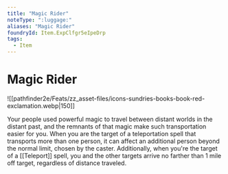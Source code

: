 ```yaml
---
title: "Magic Rider"
noteType: ":luggage:"
aliases: "Magic Rider"
foundryId: Item.ExpClfgr5eIpeDrp
tags:
  - Item
---
```


# Magic Rider
![[pathfinder2e/Feats/zz_asset-files/icons-sundries-books-book-red-exclamation.webp|150]]

Your people used powerful magic to travel between distant worlds in the distant past, and the remnants of that magic make such transportation easier for you. When you are the target of a teleportation spell that transports more than one person, it can affect an additional person beyond the normal limit, chosen by the caster. Additionally, when you're the target of a [[Teleport]] spell, you and the other targets arrive no farther than 1 mile off target, regardless of distance traveled.
